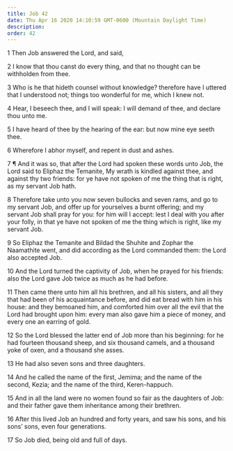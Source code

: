 ```yaml
---
title: Job 42
date: Thu Apr 16 2020 14:10:59 GMT-0600 (Mountain Daylight Time)
description: 
order: 42
---
```


<p>1 Then Job answered the Lord, and said,</p>
<p>
  2 I know that thou canst do every thing, and that no thought can be withholden
  from thee.
</p>
<p>
  3 Who is he that hideth counsel without knowledge? therefore have I uttered
  that I understood not; things too wonderful for me, which I knew not.
</p>
<p>
  4 Hear, I beseech thee, and I will speak: I will demand of thee, and declare
  thou unto me.
</p>
<p>
  5 I have heard of thee by the hearing of the ear: but now mine eye seeth thee.
</p>
<p>6 Wherefore I abhor myself, and repent in dust and ashes.</p>
<p>
  7 &#xB6; And it was so, that after the Lord had spoken these words unto Job,
  the Lord said to Eliphaz the Temanite, My wrath is kindled against thee, and
  against thy two friends: for ye have not spoken of me the thing that is right,
  as my servant Job hath.
</p>
<p>
  8 Therefore take unto you now seven bullocks and seven rams, and go to my
  servant Job, and offer up for yourselves a burnt offering; and my servant Job
  shall pray for you: for him will I accept: lest I deal with you after your
  folly, in that ye have not spoken of me the thing which is right, like my
  servant Job.
</p>
<p>
  9 So Eliphaz the Temanite and Bildad the Shuhite and Zophar the Naamathite
  went, and did according as the Lord commanded them: the Lord also accepted
  Job.
</p>
<span></span>
<p>
  10 And the Lord turned the captivity of Job, when he prayed for his friends:
  also the Lord gave Job twice as much as he had before.
</p>
<p>
  11 Then came there unto him all his brethren, and all his sisters, and all
  they that had been of his acquaintance before, and did eat bread with him in
  his house: and they bemoaned him, and comforted him over all the evil that the
  Lord had brought upon him: every man also gave him a piece of money, and every
  one an earring of gold.
</p>
<p>
  12 So the Lord blessed the latter end of Job more than his beginning: for he
  had fourteen thousand sheep, and six thousand camels, and a thousand yoke of
  oxen, and a thousand she asses.
</p>
<p>13 He had also seven sons and three daughters.</p>
<p>
  14 And he called the name of the first, Jemima; and the name of the second,
  Kezia; and the name of the third, Keren-happuch.
</p>
<p>
  15 And in all the land were no women found so fair as the daughters of Job:
  and their father gave them inheritance among their brethren.
</p>
<p>
  16 After this lived Job an hundred and forty years, and saw his sons, and his
  sons&#x2019; sons, even four generations.
</p>
<p>17 So Job died, being old and full of days.</p>
